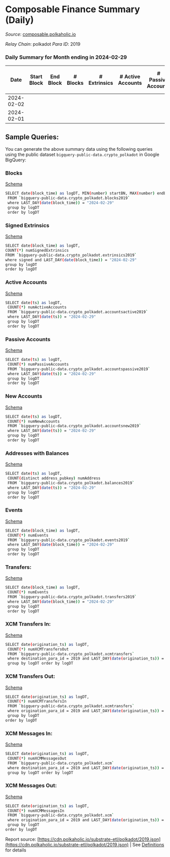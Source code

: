 # Composable Finance Summary (Daily)

_Source_: [composable.polkaholic.io](https://composable.polkaholic.io)

*Relay Chain*: polkadot
*Para ID*: 2019



### Daily Summary for Month ending in 2024-02-29


| Date    | Start Block | End Block | # Blocks | # Extrinsics | # Active Accounts | # Passive Accounts | # New Accounts | # Addresses | # Events  | # Transfers ($USD) | # XCM Transfers In ($USD) | # XCM Transfers Out ($USD) | # XCM In | # XCM Out | Issues |
|---------|-------------|-----------|----------|--------------|-------------------|--------------------|----------------|-------------|-----------|--------------------|---------------------------|----------------------------|----------|-----------|--------|
| 2024-02-02 |  |  |  |  |  |  |  |  |  |   |   |   |  |  |  |
| 2024-02-01 |  |  |  |  |  |  |  | 46 |  |   | 29 ($11,596.19) | 1 ($12.31) | 30 | 16 |  |

## Sample Queries:
You can generate the above summary data using the following queries using the public dataset `bigquery-public-data.crypto_polkadot` in Google BigQuery:


### Blocks 

[Schema](https://github.com/colorfulnotion/substrate-etl/blob/main/schema/blocks.json)

```bash
SELECT date(block_time) as logDT, MIN(number) startBN, MAX(number) endBN, COUNT(*) numBlocks 
 FROM `bigquery-public-data.crypto_polkadot.blocks2019`  
 where LAST_DAY(date(block_time)) = "2024-02-29" 
 group by logDT 
 order by logDT
```

### Signed Extrinsics 

[Schema](https://github.com/colorfulnotion/substrate-etl/blob/main/schema/extrinsics.json)

```bash
SELECT date(block_time) as logDT, 
COUNT(*) numSignedExtrinsics 
FROM `bigquery-public-data.crypto_polkadot.extrinsics2019`  
where signed and LAST_DAY(date(block_time)) = "2024-02-29" 
group by logDT 
order by logDT
```

### Active Accounts 

[Schema](https://github.com/colorfulnotion/substrate-etl/blob/main/schema/accountsactive.json)

```bash
SELECT date(ts) as logDT, 
 COUNT(*) numActiveAccounts 
 FROM `bigquery-public-data.crypto_polkadot.accountsactive2019` 
 where LAST_DAY(date(ts)) = "2024-02-29" 
 group by logDT 
 order by logDT
```

### Passive Accounts 

[Schema](https://github.com/colorfulnotion/substrate-etl/blob/main/schema/accountspassive.json)

```bash
SELECT date(ts) as logDT, 
 COUNT(*) numPassiveAccounts 
 FROM `bigquery-public-data.crypto_polkadot.accountspassive2019` 
 where LAST_DAY(date(ts)) = "2024-02-29" 
 group by logDT 
 order by logDT
```

### New Accounts 

[Schema](https://github.com/colorfulnotion/substrate-etl/blob/main/schema/accountsnew.json)

```bash
SELECT date(ts) as logDT, 
 COUNT(*) numNewAccounts 
 FROM `bigquery-public-data.crypto_polkadot.accountsnew2019` 
 where LAST_DAY(date(ts)) = "2024-02-29" 
 group by logDT
 order by logDT
```

### Addresses with Balances 

[Schema](https://github.com/colorfulnotion/substrate-etl/blob/main/schema/balances.json)

```bash
SELECT date(ts) as logDT,
 COUNT(distinct address_pubkey) numAddress 
 FROM `bigquery-public-data.crypto_polkadot.balances2019` 
 where LAST_DAY(date(ts)) = "2024-02-29" 
 group by logDT 
 order by logDT
```

### Events 

[Schema](https://github.com/colorfulnotion/substrate-etl/blob/main/schema/events.json)

```bash
SELECT date(block_time) as logDT, 
 COUNT(*) numEvents 
 FROM `bigquery-public-data.crypto_polkadot.events2019` 
 where LAST_DAY(date(block_time)) = "2024-02-29" 
 group by logDT 
 order by logDT
```

### Transfers:

[Schema](https://github.com/colorfulnotion/substrate-etl/blob/main/schema/transfers.json)

```bash
SELECT date(block_time) as logDT, 
 COUNT(*) numEvents 
 FROM `bigquery-public-data.crypto_polkadot.transfers2019` 
 where LAST_DAY(date(block_time)) = "2024-02-29" 
 group by logDT 
 order by logDT
```

### XCM Transfers In: 

[Schema](https://github.com/colorfulnotion/substrate-etl/blob/main/schema/xcmtransfers.json)

```bash
SELECT date(origination_ts) as logDT, 
 COUNT(*) numXCMTransfersOut 
 FROM `bigquery-public-data.crypto_polkadot.xcmtransfers` 
 where destination_para_id = 2019 and LAST_DAY(date(origination_ts)) = "2024-02-29" 
 group by logDT order by logDT
```

### XCM Transfers Out: 

[Schema](https://github.com/colorfulnotion/substrate-etl/blob/main/schema/xcmtransfers.json)

```bash
SELECT date(origination_ts) as logDT, 
 COUNT(*) numXCMTransfersIn 
 FROM `bigquery-public-data.crypto_polkadot.xcmtransfers` 
 where origination_para_id = 2019 and LAST_DAY(date(origination_ts)) = "2024-02-29" 
 group by logDT 
order by logDT
```

### XCM Messages In: 

[Schema](https://github.com/colorfulnotion/substrate-etl/blob/main/schema/xcm.json)

```bash
SELECT date(origination_ts) as logDT, 
 COUNT(*) numXCMMessagesOut 
 FROM `bigquery-public-data.crypto_polkadot.xcm` 
 where destination_para_id = 2019 and LAST_DAY(date(origination_ts)) = "2024-02-29" 
 group by logDT order by logDT
```

### XCM Messages Out: 

[Schema](https://github.com/colorfulnotion/substrate-etl/blob/main/schema/xcm.json)

```bash
SELECT date(origination_ts) as logDT, 
 COUNT(*) numXCMMessagesIn 
 FROM `bigquery-public-data.crypto_polkadot.xcm` 
 where origination_para_id = 2019 and LAST_DAY(date(origination_ts)) = "2024-02-29" 
 group by logDT 
order by logDT
```


Report source: [https://cdn.polkaholic.io/substrate-etl/polkadot/2019.json](https://cdn.polkaholic.io/substrate-etl/polkadot/2019.json) | See [Definitions](/DEFINITIONS.md) for details
